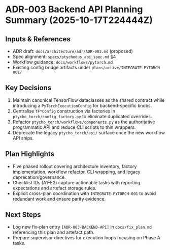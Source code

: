 # ADR-003 Backend API Planning Summary (2025-10-17T224444Z)

## Inputs & References
- ADR draft: `docs/architecture/adr/ADR-003.md` (proposed)
- Spec alignment: `specs/ptychodus_api_spec.md` §4
- Workflow guidance: `docs/workflows/pytorch.md`
- Existing config bridge artifacts under `plans/active/INTEGRATE-PYTORCH-001/`

## Key Decisions
1. Maintain canonical TensorFlow dataclasses as the shared contract while introducing a `PyTorchExecutionConfig` for backend-specific knobs.
2. Centralise `TF*Config` construction via factories in `ptycho_torch/config_factory.py` to eliminate duplicated overrides.
3. Refactor `ptycho_torch/workflows/components.py` as the authoritative programmatic API and reduce CLI scripts to thin wrappers.
4. Deprecate the legacy `ptycho_torch/api/` surface once the new workflow API ships.

## Plan Highlights
- Five phased rollout covering architecture inventory, factory implementation, workflow refactor, CLI wrapping, and legacy deprecation/governance.
- Checklist IDs (A1–E3) capture actionable tasks with reporting expectations and artefact storage rules.
- Explicit cross-plan coordination with `INTEGRATE-PYTORCH-001` to avoid redundant work and ensure parity evidence.

## Next Steps
- Log new fix-plan entry `[ADR-003-BACKEND-API]` in `docs/fix_plan.md` referencing this plan and artefact path.
- Prepare supervisor directives for execution loops focusing on Phase A tasks.

